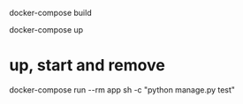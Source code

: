 
docker-compose build

docker-compose up

# up, start and remove
docker-compose run --rm app sh -c "python manage.py test"